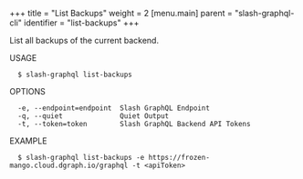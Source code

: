 +++
title = "List Backups"
weight = 2
[menu.main]
    parent = "slash-graphql-cli"
    identifier = "list-backups"
+++

List all backups of the current backend.

USAGE
```
  $ slash-graphql list-backups
```

OPTIONS
```
  -e, --endpoint=endpoint  Slash GraphQL Endpoint
  -q, --quiet              Quiet Output
  -t, --token=token        Slash GraphQL Backend API Tokens
```

EXAMPLE
```
  $ slash-graphql list-backups -e https://frozen-mango.cloud.dgraph.io/graphql -t <apiToken>
```
